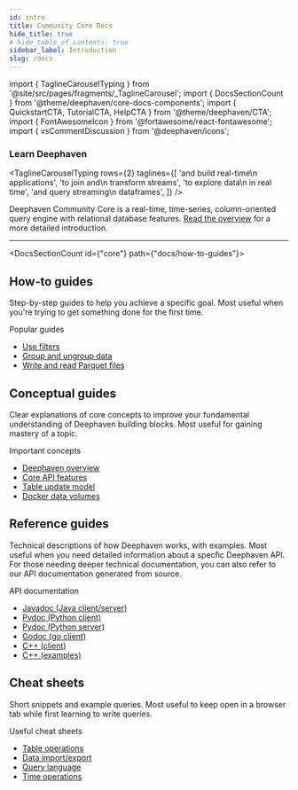```yaml
---
id: intro
title: Community Core Docs
hide_title: true
# hide_table_of_contents: true
sidebar_label: Introduction
slug: /docs
---
```


import { TaglineCarouselTyping } from '@site/src/pages/fragments/\_TaglineCarousel';
import { DocsSectionCount } from '@theme/deephaven/core-docs-components';
import { QuickstartCTA, TutorialCTA, HelpCTA } from '@theme/deephaven/CTA';
import { FontAwesomeIcon } from '@fortawesome/react-fontawesome';
import { vsCommentDiscussion } from '@deephaven/icons';

<h3 className="text--primary margin-bottom--sm margin-top--md">Learn Deephaven</h3>

<!-- Headlines rotate through at top, expected be split on two lines -->

<TaglineCarouselTyping rows={2} taglines={[
'and build real-time\n applications',
'to join and\n transform streams',
'to explore data\n in real time',
'and query streaming\n dataframes',
]}
/>

<div className="comment-title">

Deephaven Community Core is a real-time, time-series, column-oriented query engine with relational database features. [Read the overview](/core/docs/conceptual/deephaven-overview) for a more detailed introduction.

</div>

<div className="padding-vert--sm"></div>
<hr />
<div className="padding-vert--md"></div>

<div className="row">
<QuickstartCTA/><TutorialCTA/>
</div>

<HelpCTA/>

<div className="row padding-vert--lg">
<div className="col">

<DocsSectionCount id={"core"} path={"docs/how-to-guides"}>

## How-to guides

</DocsSectionCount>

Step-by-step guides to help you achieve a specific goal. Most useful when you're trying to get something done for the first time.

</div>
<div className="col col--4 popular-articles-list">

Popular guides

- [Use filters](./how-to-guides/use-filters.md)
- [Group and ungroup data](./how-to-guides/grouping-data.md)
- [Write and read Parquet files](./how-to-guides/parquet-single.md)

</div>
</div>

<div className="row padding-vert--lg">
<div className="col">
<DocsSectionCount id={"core"} path={"docs/conceptual"}>

## Conceptual guides

</DocsSectionCount>

Clear explanations of core concepts to improve your fundamental understanding of Deephaven building blocks. Most useful for gaining mastery of a topic.

</div>
<div className="col col--4 popular-articles-list">

Important concepts

- [Deephaven overview](./conceptual/deephaven-overview.md)
- [Core API features](./conceptual/deephaven-core-api.md)
- [Table update model](./conceptual/table-update-model.md)
- [Docker data volumes](./conceptual/docker-data-volumes.md)

</div>
</div>

<div className="row padding-vert--lg">
<div className="col">
<DocsSectionCount id={"core"} path={"docs/reference"}>

## Reference guides

</DocsSectionCount>

Technical descriptions of how Deephaven works, with examples. Most useful when you need detailed information about a specfic Deephaven API. For those needing deeper technical documentation, you can also refer to our API documentation generated from source.

</div>
<div className="col col--4 popular-articles-list">

API documentation

- [Javadoc (Java client/server)](https://deephaven.io/core/javadoc)
- [Pydoc (Python client)](https://deephaven.io/core/client-api/python)
- [Pydoc (Python server)](https://deephaven.io/core/pydoc)
- [Godoc (go client)](https://pkg.go.dev/github.com/deephaven/deephaven-core/go)
- [C++ (client)](https://deephaven.io/core/client-api/cpp)
- [C++ (examples)](https://deephaven.io/core/client-api/cpp-examples)

</div>
</div>

<div className="row padding-vert--lg">
<div className="col">
<DocsSectionCount id={"core"} path={"docs/reference/cheat-sheets"}>

## Cheat sheets

</DocsSectionCount>

Short snippets and example queries. Most useful to keep open in a browser tab while first learning to write queries.

</div>
<div className="col col--4 popular-articles-list">

Useful cheat sheets

- [Table operations](./reference/cheat-sheets/table-ops-cheat-sheet.md)
- [Data import/export](./reference/cheat-sheets/import-data-cheat-sheet.md)
- [Query language](./reference/cheat-sheets/query-lang-cheat-sheet.md)
- [Time operations](./reference/cheat-sheets/datetime-cheat-sheet.md)

</div>
</div>
